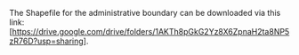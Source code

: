The Shapefile for the administrative boundary can be downloaded via this link: [https://drive.google.com/drive/folders/1AKTh8pGkG2Yz8X6ZpnaH2ta8NP5zR76D?usp=sharing].
